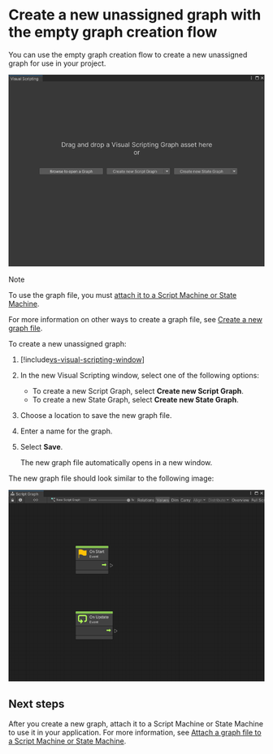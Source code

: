 # Create a new unassigned graph with the empty graph creation flow

You can use the empty graph creation flow to create a new unassigned graph for use in your project. 

![The Empty Graph Creation Flow window](images/vs-empty-graph-create-flow.png)

> [!NOTE]
> To use the graph file, you must [attach it to a Script Machine or State Machine](vs-attach-graph-machine.md).

For more information on other ways to create a graph file, see [Create a new graph file](vs-create-graph.md).

To create a new unassigned graph: 

1. [!include[vs-visual-scripting-window](./snippets/vs-visual-scripting-window.md)]

2. In the new Visual Scripting window, select one of the following options: 

    * To create a new Script Graph, select **Create new Script Graph**. 
    * To create a new State Graph, select **Create new State Graph**. 

3. Choose a location to save the new graph file.

1. Enter a name for the graph.

1. Select **Save**.

    The new graph file automatically opens in a new window. 

The new graph file should look similar to the following image: 

![A new Script Graph, created with the empty graph creation flow with starter nodes](images/vs-new-graph-starter-nodes.png)

## Next steps 

After you create a new graph, attach it to a Script Machine or State Machine to use it in your application. For more information, see [Attach a graph file to a Script Machine or State Machine](vs-attach-graph-machine.md).
